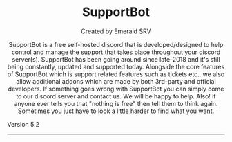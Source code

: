 <h1 align="center">SupportBot</h1>
<p align="center">Created by Emerald SRV</p>
<p align="center"> SupportBot is a free self-hosted discord that is developed/designed to help control and manage the support that takes place throughout your discord server(s). SupportBot has been going around since late-2018 and it's still being constantly, updated and supported today. Alongside the core features of SupportBot which is support related features such as tickets etc.. we also allow additional addons which are made by both 3rd-party and official developers. If something goes wrong with SupportBot you can simply come to our discord server and contact us. We will be happy to help. Also! if anyone ever tells you that "nothing is free" then tell them to think again. Sometimes you just have to look a little harder to find what you want.</p>
Version 5.2
<hr>
